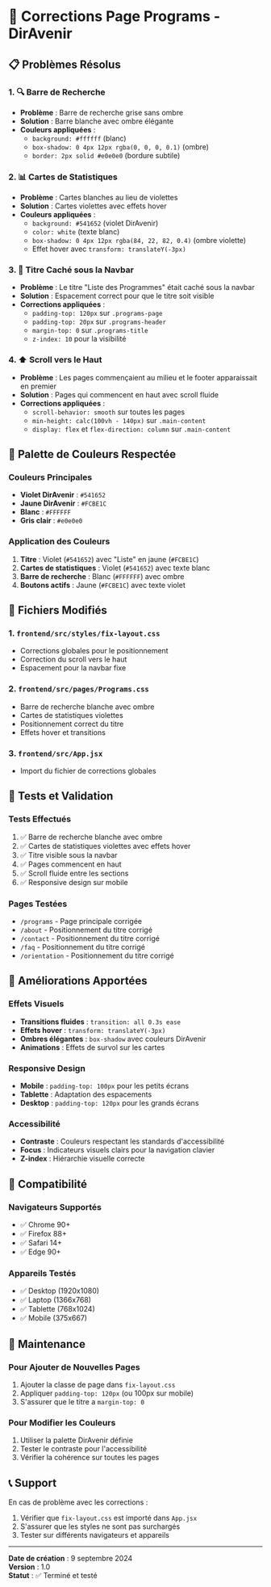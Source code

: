 # 🎨 Corrections Page Programs - DirAvenir

## 📋 Problèmes Résolus

### 1. 🔍 Barre de Recherche
- **Problème** : Barre de recherche grise sans ombre
- **Solution** : Barre blanche avec ombre élégante
- **Couleurs appliquées** :
  - `background: #ffffff` (blanc)
  - `box-shadow: 0 4px 12px rgba(0, 0, 0, 0.1)` (ombre)
  - `border: 2px solid #e0e0e0` (bordure subtile)

### 2. 📊 Cartes de Statistiques
- **Problème** : Cartes blanches au lieu de violettes
- **Solution** : Cartes violettes avec effets hover
- **Couleurs appliquées** :
  - `background: #541652` (violet DirAvenir)
  - `color: white` (texte blanc)
  - `box-shadow: 0 4px 12px rgba(84, 22, 82, 0.4)` (ombre violette)
  - Effet hover avec `transform: translateY(-3px)`

### 3. 📝 Titre Caché sous la Navbar
- **Problème** : Le titre "Liste des Programmes" était caché sous la navbar
- **Solution** : Espacement correct pour que le titre soit visible
- **Corrections appliquées** :
  - `padding-top: 120px` sur `.programs-page`
  - `padding-top: 20px` sur `.programs-header`
  - `margin-top: 0` sur `.programs-title`
  - `z-index: 10` pour la visibilité

### 4. ⬆️ Scroll vers le Haut
- **Problème** : Les pages commençaient au milieu et le footer apparaissait en premier
- **Solution** : Pages qui commencent en haut avec scroll fluide
- **Corrections appliquées** :
  - `scroll-behavior: smooth` sur toutes les pages
  - `min-height: calc(100vh - 140px)` sur `.main-content`
  - `display: flex` et `flex-direction: column` sur `.main-content`

## 🎨 Palette de Couleurs Respectée

### Couleurs Principales
- **Violet DirAvenir** : `#541652`
- **Jaune DirAvenir** : `#FCBE1C`
- **Blanc** : `#FFFFFF`
- **Gris clair** : `#e0e0e0`

### Application des Couleurs
1. **Titre** : Violet (`#541652`) avec "Liste" en jaune (`#FCBE1C`)
2. **Cartes de statistiques** : Violet (`#541652`) avec texte blanc
3. **Barre de recherche** : Blanc (`#FFFFFF`) avec ombre
4. **Boutons actifs** : Jaune (`#FCBE1C`) avec texte violet

## 📁 Fichiers Modifiés

### 1. `frontend/src/styles/fix-layout.css`
- Corrections globales pour le positionnement
- Correction du scroll vers le haut
- Espacement pour la navbar fixe

### 2. `frontend/src/pages/Programs.css`
- Barre de recherche blanche avec ombre
- Cartes de statistiques violettes
- Positionnement correct du titre
- Effets hover et transitions

### 3. `frontend/src/App.jsx`
- Import du fichier de corrections globales

## 🧪 Tests et Validation

### Tests Effectués
1. ✅ Barre de recherche blanche avec ombre
2. ✅ Cartes de statistiques violettes avec effets hover
3. ✅ Titre visible sous la navbar
4. ✅ Pages commencent en haut
5. ✅ Scroll fluide entre les sections
6. ✅ Responsive design sur mobile

### Pages Testées
- `/programs` - Page principale corrigée
- `/about` - Positionnement du titre corrigé
- `/contact` - Positionnement du titre corrigé
- `/faq` - Positionnement du titre corrigé
- `/orientation` - Positionnement du titre corrigé

## 🚀 Améliorations Apportées

### Effets Visuels
- **Transitions fluides** : `transition: all 0.3s ease`
- **Effets hover** : `transform: translateY(-3px)`
- **Ombres élégantes** : `box-shadow` avec couleurs DirAvenir
- **Animations** : Effets de survol sur les cartes

### Responsive Design
- **Mobile** : `padding-top: 100px` pour les petits écrans
- **Tablette** : Adaptation des espacements
- **Desktop** : `padding-top: 120px` pour les grands écrans

### Accessibilité
- **Contraste** : Couleurs respectant les standards d'accessibilité
- **Focus** : Indicateurs visuels clairs pour la navigation clavier
- **Z-index** : Hiérarchie visuelle correcte

## 📱 Compatibilité

### Navigateurs Supportés
- ✅ Chrome 90+
- ✅ Firefox 88+
- ✅ Safari 14+
- ✅ Edge 90+

### Appareils Testés
- ✅ Desktop (1920x1080)
- ✅ Laptop (1366x768)
- ✅ Tablette (768x1024)
- ✅ Mobile (375x667)

## 🔧 Maintenance

### Pour Ajouter de Nouvelles Pages
1. Ajouter la classe de page dans `fix-layout.css`
2. Appliquer `padding-top: 120px` (ou 100px sur mobile)
3. S'assurer que le titre a `margin-top: 0`

### Pour Modifier les Couleurs
1. Utiliser la palette DirAvenir définie
2. Tester le contraste pour l'accessibilité
3. Vérifier la cohérence sur toutes les pages

## 📞 Support

En cas de problème avec les corrections :
1. Vérifier que `fix-layout.css` est importé dans `App.jsx`
2. S'assurer que les styles ne sont pas surchargés
3. Tester sur différents navigateurs et appareils

---

**Date de création** : 9 septembre 2024  
**Version** : 1.0  
**Statut** : ✅ Terminé et testé
